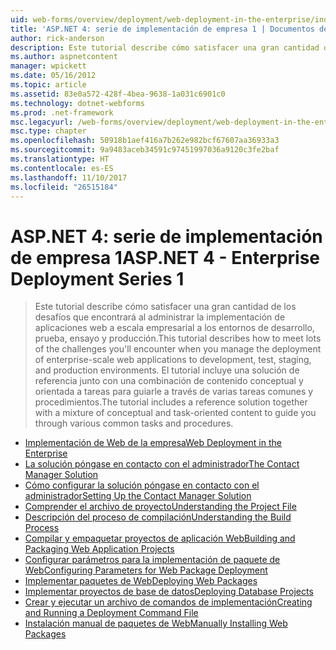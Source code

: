 ```yaml
---
uid: web-forms/overview/deployment/web-deployment-in-the-enterprise/index
title: 'ASP.NET 4: serie de implementación de empresa 1 | Documentos de Microsoft'
author: rick-anderson
description: Este tutorial describe cómo satisfacer una gran cantidad de los desafíos que encontrará al administrar la implementación de aplicaciones web a escala empresarial a developmen...
ms.author: aspnetcontent
manager: wpickett
ms.date: 05/16/2012
ms.topic: article
ms.assetid: 83e0a572-428f-4bea-9638-1a031c6901c0
ms.technology: dotnet-webforms
ms.prod: .net-framework
msc.legacyurl: /web-forms/overview/deployment/web-deployment-in-the-enterprise
msc.type: chapter
ms.openlocfilehash: 50918b1aef416a7b262e982bcf67607aa36933a3
ms.sourcegitcommit: 9a9483aceb34591c97451997036a9120c3fe2baf
ms.translationtype: HT
ms.contentlocale: es-ES
ms.lasthandoff: 11/10/2017
ms.locfileid: "26515184"
---
```

<a name="aspnet-4---enterprise-deployment-series-1"></a><span data-ttu-id="80ae8-103">ASP.NET 4: serie de implementación de empresa 1</span><span class="sxs-lookup"><span data-stu-id="80ae8-103">ASP.NET 4 - Enterprise Deployment Series 1</span></span>
====================
> <span data-ttu-id="80ae8-104">Este tutorial describe cómo satisfacer una gran cantidad de los desafíos que encontrará al administrar la implementación de aplicaciones web a escala empresarial a los entornos de desarrollo, prueba, ensayo y producción.</span><span class="sxs-lookup"><span data-stu-id="80ae8-104">This tutorial describes how to meet lots of the challenges you'll encounter when you manage the deployment of enterprise-scale web applications to development, test, staging, and production environments.</span></span> <span data-ttu-id="80ae8-105">El tutorial incluye una solución de referencia junto con una combinación de contenido conceptual y orientada a tareas para guiarle a través de varias tareas comunes y procedimientos.</span><span class="sxs-lookup"><span data-stu-id="80ae8-105">The tutorial includes a reference solution together with a mixture of conceptual and task-oriented content to guide you through various common tasks and procedures.</span></span>


- [<span data-ttu-id="80ae8-106">Implementación de Web de la empresa</span><span class="sxs-lookup"><span data-stu-id="80ae8-106">Web Deployment in the Enterprise</span></span>](web-deployment-in-the-enterprise.md)
- [<span data-ttu-id="80ae8-107">La solución póngase en contacto con el administrador</span><span class="sxs-lookup"><span data-stu-id="80ae8-107">The Contact Manager Solution</span></span>](the-contact-manager-solution.md)
- [<span data-ttu-id="80ae8-108">Cómo configurar la solución póngase en contacto con el administrador</span><span class="sxs-lookup"><span data-stu-id="80ae8-108">Setting Up the Contact Manager Solution</span></span>](setting-up-the-contact-manager-solution.md)
- [<span data-ttu-id="80ae8-109">Comprender el archivo de proyecto</span><span class="sxs-lookup"><span data-stu-id="80ae8-109">Understanding the Project File</span></span>](understanding-the-project-file.md)
- [<span data-ttu-id="80ae8-110">Descripción del proceso de compilación</span><span class="sxs-lookup"><span data-stu-id="80ae8-110">Understanding the Build Process</span></span>](understanding-the-build-process.md)
- [<span data-ttu-id="80ae8-111">Compilar y empaquetar proyectos de aplicación Web</span><span class="sxs-lookup"><span data-stu-id="80ae8-111">Building and Packaging Web Application Projects</span></span>](building-and-packaging-web-application-projects.md)
- [<span data-ttu-id="80ae8-112">Configurar parámetros para la implementación de paquete de Web</span><span class="sxs-lookup"><span data-stu-id="80ae8-112">Configuring Parameters for Web Package Deployment</span></span>](configuring-parameters-for-web-package-deployment.md)
- [<span data-ttu-id="80ae8-113">Implementar paquetes de Web</span><span class="sxs-lookup"><span data-stu-id="80ae8-113">Deploying Web Packages</span></span>](deploying-web-packages.md)
- [<span data-ttu-id="80ae8-114">Implementar proyectos de base de datos</span><span class="sxs-lookup"><span data-stu-id="80ae8-114">Deploying Database Projects</span></span>](deploying-database-projects.md)
- [<span data-ttu-id="80ae8-115">Crear y ejecutar un archivo de comandos de implementación</span><span class="sxs-lookup"><span data-stu-id="80ae8-115">Creating and Running a Deployment Command File</span></span>](creating-and-running-a-deployment-command-file.md)
- [<span data-ttu-id="80ae8-116">Instalación manual de paquetes de Web</span><span class="sxs-lookup"><span data-stu-id="80ae8-116">Manually Installing Web Packages</span></span>](manually-installing-web-packages.md)
